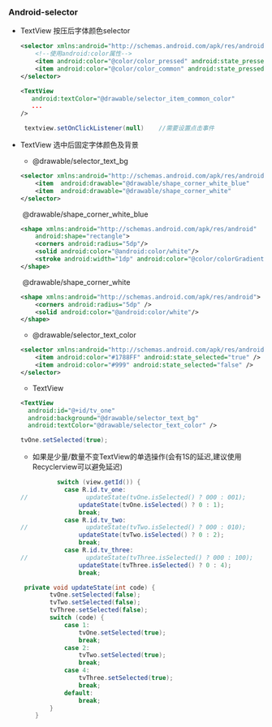 ### Android-selector

- TextView 按压后字体颜色selector

  ```xml
  <selector xmlns:android="http://schemas.android.com/apk/res/android">
      <!--使用android:color属性-->
      <item android:color="@color/color_pressed" android:state_pressed="true"  />
      <item android:color="@color/color_common" android:state_pressed="false" />
  </selector>
  ```

  ```xml
  <TextView
  	 android:textColor="@drawable/selector_item_common_color"
  	 ...
  />
  
  ```

  ```java
   textview.setOnClickListener(null)	//需要设置点击事件
  ```

  

- TextView 选中后固定字体颜色及背景

  - @drawable/selector_text_bg

  ```xml
  <selector xmlns:android="http://schemas.android.com/apk/res/android">
      <item  android:drawable="@drawable/shape_corner_white_blue"   		 	  				   android:state_selected="true"/>
      <item  android:drawable="@drawable/shape_corner_white"    			            		   android:state_selected="false"/>
  </selector>
  ```

  ​	@drawable/shape_corner_white_blue

  ```xml
  <shape xmlns:android="http://schemas.android.com/apk/res/android"
      android:shape="rectangle">
      <corners android:radius="5dp"/>
      <solid android:color="@android:color/white"/>
      <stroke android:width="1dp" android:color="@color/colorGradientStart"/>
  </shape>
  ```

  ​	@drawable/shape_corner_white

  ```xml
  <shape xmlns:android="http://schemas.android.com/apk/res/android">
      <corners android:radius="5dp" />
      <solid android:color="@android:color/white"/>
  </shape>
  ```

  

  - @drawable/selector_text_color

  ```xml
  <selector xmlns:android="http://schemas.android.com/apk/res/android">
      <item android:color="#1788FF" android:state_selected="true" />
      <item android:color="#999" android:state_selected="false" />
  </selector>
  ```

  - TextView

  ```xml
  <TextView
  	android:id="@+id/tv_one"
  	android:background="@drawable/selector_text_bg"
  	android:textColor="@drawable/selector_text_color" />
  ```

  ```java
  tvOne.setSelected(true);
  ```

  - 如果是少量/数量不变TextView的单选操作(会有1S的延迟,建议使用Recyclerview可以避免延迟)

  ```java
    		switch (view.getId()) {
              case R.id.tv_one:
  //                updateState(tvOne.isSelected() ? 000 : 001);
                  updateState(tvOne.isSelected() ? 0 : 1);
                  break;
              case R.id.tv_two:
  //                updateState(tvTwo.isSelected() ? 000 : 010);
                  updateState(tvTwo.isSelected() ? 0 : 2);
                  break;
              case R.id.tv_three:
  //                updateState(tvThree.isSelected() ? 000 : 100);
                  updateState(tvThree.isSelected() ? 0 : 4);
                  break;
  ```

  ```java
   private void updateState(int code) {
          tvOne.setSelected(false);
          tvTwo.setSelected(false);
          tvThree.setSelected(false);
          switch (code) {
              case 1:
                  tvOne.setSelected(true);
                  break;
              case 2:
                  tvTwo.setSelected(true);
                  break;
              case 4:
                  tvThree.setSelected(true);
                  break;
              default:
                  break;
          }
      }
  ```

  

